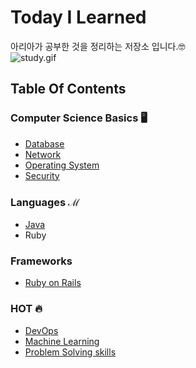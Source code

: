 # Today I Learned
아리아가 공부한 것을 정리하는 저장소 입니다.🤓<br/>
![study.gif](https://i.gifer.com/YK7e.gif)
<br/>

## Table Of Contents
### Computer Science Basics 🖥
- [Database](https://github.com/aria-grande/TIL/tree/master/DB)
- [Network](https://github.com/aria-grande/TIL/tree/master/Network)
- [Operating System](https://github.com/aria-grande/TIL/tree/master/OS)
- [Security](https://github.com/aria-grande/TIL/tree/master/Security)

### Languages ℳ
- [Java](https://github.com/aria-grande/TIL/tree/master/Java)
- Ruby

### Frameworks
- [Ruby on Rails](https://github.com/aria-grande/TIL/tree/master/Rails)

### HOT 🔥
- [DevOps](https://github.com/aria-grande/TIL/tree/master/DevOps)
- [Machine Learning](https://github.com/aria-grande/TIL/tree/master/ML)
- [Problem Solving skills](https://github.com/aria-grande/TIL/tree/master/PS)
